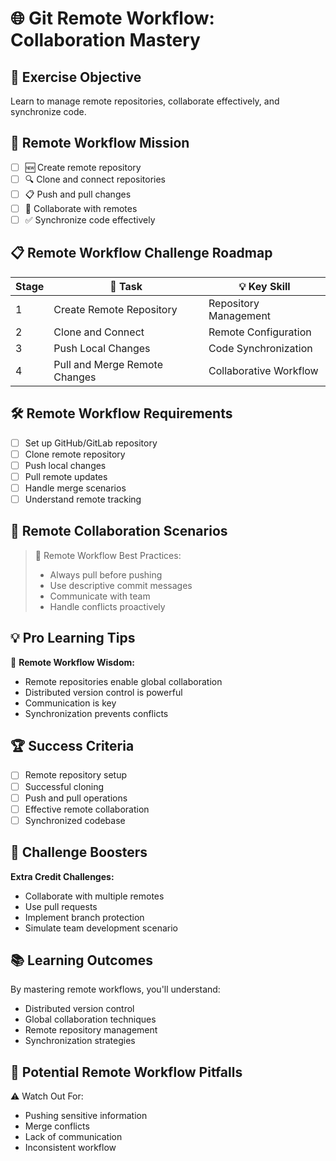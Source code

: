 # 🌐 Git Remote Workflow: Collaboration Mastery

## 🎯 Exercise Objective
Learn to manage remote repositories, collaborate effectively, and synchronize code.

## 🚀 Remote Workflow Mission
- [ ] 🆕 Create remote repository
- [ ] 🔍 Clone and connect repositories
- [ ] 📋 Push and pull changes
- [ ] 🧩 Collaborate with remotes
- [ ] ✅ Synchronize code effectively

## 📋 Remote Workflow Challenge Roadmap
| Stage | 🌟 Task | 💡 Key Skill |
|-------|---------|--------------|
| 1 | Create Remote Repository | Repository Management |
| 2 | Clone and Connect | Remote Configuration |
| 3 | Push Local Changes | Code Synchronization |
| 4 | Pull and Merge Remote Changes | Collaborative Workflow |

## 🛠 Remote Workflow Requirements
- [ ] Set up GitHub/GitLab repository
- [ ] Clone remote repository
- [ ] Push local changes
- [ ] Pull remote updates
- [ ] Handle merge scenarios
- [ ] Understand remote tracking

## 🔬 Remote Collaboration Scenarios
> 🚦 Remote Workflow Best Practices:
> - Always pull before pushing
> - Use descriptive commit messages
> - Communicate with team
> - Handle conflicts proactively

## 💡 Pro Learning Tips
🌈 **Remote Workflow Wisdom:**
- Remote repositories enable global collaboration
- Distributed version control is powerful
- Communication is key
- Synchronization prevents conflicts

## 🏆 Success Criteria
- [ ] Remote repository setup
- [ ] Successful cloning
- [ ] Push and pull operations
- [ ] Effective remote collaboration
- [ ] Synchronized codebase

## 🌟 Challenge Boosters
**Extra Credit Challenges:**
- Collaborate with multiple remotes
- Use pull requests
- Implement branch protection
- Simulate team development scenario

## 📚 Learning Outcomes
By mastering remote workflows, you'll understand:
- Distributed version control
- Global collaboration techniques
- Remote repository management
- Synchronization strategies

## 🚧 Potential Remote Workflow Pitfalls
⚠️ Watch Out For:
- Pushing sensitive information
- Merge conflicts
- Lack of communication
- Inconsistent workflow
